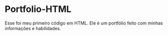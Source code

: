 # Portfolio-HTML
Esse foi meu primeiro código em HTML. Ele é um portfólio feito com minhas informações e habilidades. 
